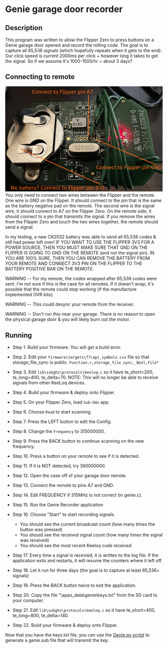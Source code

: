 # Genie garage door recorder

## Description
This program was written to allow the Flipper Zero to press buttons on a Genie garage door opened and record the rolling code. The goal is to capture all 65,536 signals (which hopefully repeats when it gets to the end).  Our click speed is current 2000ms per click + however long it takes to get the signal.  So if we assume it's 1000-1500/hr = about 3 days?

## Connecting to remote
<img src="wiring.png">
You only need to connect two wires between the Flipper and the remote.  One wire is GND on the Flipper. It should connect to the pin that is the same as the battery negative pad on the remote.  The second wire is the signal wire, it should connect to A7 on the Flipper Zero.  On the remote side, it should connect to a pin that transmits the signal.  If you remove the wires from the Flipper Zero and touch the two wires together, the remote should send a signal.
<p/><p/>
In my testing, a new CR2032 battery was able to send all 65,536 codes & still had power left over! IF YOU WANT TO USE THE FLIPPER 3V3 FOR A POWER SOURCE, THEN YOU MUST MAKE SURE THAT GND ON THE FLIPPER IS GOING TO GND ON THE REMOTE (and not the signal pin).  IN YOU ARE 100% SURE, THEN YOU CAN REMOVE THE BATTERY FROM YOUR REMOTE AND CONNECT 3V3 PIN ON THE FLIPPER TO THE BATTERY POSITIVE BAR ON THE REMOTE.
<p/><p/>
WARNING -- For my remote, the codes wrapped after 65,536 codes were sent.  I'm not sure if this is the case for all remotes.  If it doesn't wrap, it's possible that the remote could stop working (if the manufacture implemented OVR bits).
<p/><p/>
WARNING -- This could desync your remote from the receiver.
<p/><p/>
WARNING -- Don't run this near your garage.  There is no reason to open the physical garage door & you will likely burn out the motor.

## Running
- Step 1. Build your firmware.  You will get a build error.
- Step 2. Edit your ``firmware\targets\f7\api_symbols.csv`` file so that storage_file_sync is public. 
  ``Function,+,storage_file_sync,_Bool,File*``
- Step 3. Edit ``lib\subghz\protocols\keeloq.c`` so it have te_short=200, te_long=400, te_delta=70.  NOTE: This will no longer be able to receive signals from other KeeLoq devices.
- Step 4. Build your firmware & deploy onto Flipper.
- Step 5. On your Flipper Zero, load ``Sub-GHz`` app.
- Step 6. Choose ``Read`` to start scanning.
- Step 7. Press the LEFT button to edit the Config.
- Step 8. Change the ``Frequency`` to 315000000.
- Step 9. Press the BACK button to continue scanning on the new frequency.
- Step 10. Press a button on your remote to see if it is detected.
- Step 11. If it is NOT detected, try 390000000.

- Step 12. Open the case off of your garage door remote.
- Step 13. Connect the remote to pins A7 and GND.
- Step 14. Edit FREQUENCY if 315MHz is not correct (in genie.c).
- Step 15. Run the Genie Recorder application
- Step 16. Choose "Start" to start recording signals.
  - You should see the current broadcast count (how many times the button was pressed)
  - You should see the received signal count (how many times the signal was received)
  - You should see the most recent Keeloq code received
- Step 17. Every time a signal is recevied, it is written to the log file.  If the application exits and restarts, it will resume the counters where it left off.
- Step 18. Let it run for three days (the goal is to capture at least 65,536+ signals)
- Step 19. Press the BACK button twice to exit the application.
- Step 20. Copy the file "\apps_data\genie\keys.txt" from the SD card to your computer.

- Step 21. Edit ``lib\subghz\protocols\keeloq.c`` so it have te_short=400, te_long=800, te_delta=140.
- Step 22. Build your firmware & deploy onto Flipper.

Now that you have the keys.txt file, you can use the [Genie.py script](https://github.com/jamisonderek/flipper-zero-tutorials/tree/main/subghz/samples/genie-girud-1t/README.md) to generate a genie.sub file that will transmit the key.
